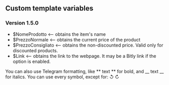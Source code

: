  ## Custom template variables
 ### Version 1.5.0
 - $NomeProdotto <-- obtains the item's name
 - $PrezzoNormale <-- obtains the current price of the product
 - $PrezzoConsigliato <-- obtains the non-discounted price. Valid only for discounted products.
 - $Link <-- obtains the link to the webpage. It may be a Bitly link if the option is enabled.

You can also use Telegram formatting, like ** text ** for bold, and __ text __ for italics.
You can use every symbol, except for: ↺  ↻
